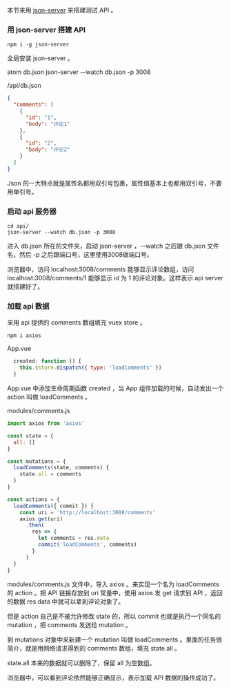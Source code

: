 本节来用 [json-server](https://github.com/typicode/json-server) 来搭建测试 API 。

### 用 json-server 搭建 API

```
npm i -g json-server
```

全局安装 json-server 。



atom db.json
json-server --watch db.json -p 3008


/api/db.json

```json
{
  "comments": [
    {
      "id": "1",
      "body": "评论1"
    },
    {
      "id": "2",
      "body": "评论2"
    }
  ]
}
```

Json 的一大特点就是属性名都用双引号包裹，属性值基本上也都用双引号，不要用单引号。

### 启动 api 服务器


```
cd api/
json-server --watch db.json -p 3008
```

进入 db.json 所在的文件夹，启动 json-server ，--watch 之后跟 db.json 文件名，然后 -p 之后跟端口号，这里使用3008做端口号。

浏览器中，访问 localhost:3008/comments 能够显示评论数组，访问 localhost:3008/comments/1 能够显示 id 为 1 的评论对象。这样表示 api server 就搭建好了。


### 加载 api 数据

来用 api 提供的 comments 数组填充 vuex store 。

```
npm i axios
```

App.vue

```js
  created: function () {
    this.$store.dispatch({ type: 'loadComments' })
  }
```

App.vue 中添加生命周期函数 created ，当 App 组件加载的时候，自动发出一个 action 叫做 loadComments 。

modules/comments.js

```js
import axios from 'axios'

const state = {
  all: []
}

const mutations = {
  loadComments(state, comments) {
    state.all = comments
  }
}

const actions = {
  loadComments({ commit }) {
    const uri = 'http://localhost:3008/comments'
    axios.get(uri)
      .then(
        res => {
          let comments = res.data
          commit('loadComments', comments)
        }
      )
  }
}
```

modules/comments.js 文件中，导入 axios 。来实现一个名为 loadComments 的 action 。把 API 链接存放到 uri 常量中，使用 axios 发 get 请求到 API ，返回的数据 res.data 中就可以拿到评论对象了。

但是 action 自己是不被允许修改 state 的，所以 commit 也就是执行一个同名的 mutation ，把 comments 发送给 mutation 。

到 mutations 对象中来新建一个 mutation 叫做 loadComments 。里面的任务很简介，就是用网络请求得到的 comments 数组，填充 state.all 。

state.all 本来的数据就可以删除了，保留 all 为空数组。

浏览器中，可以看到评论依然能够正确显示，表示加载 API 数据的操作成功了。
